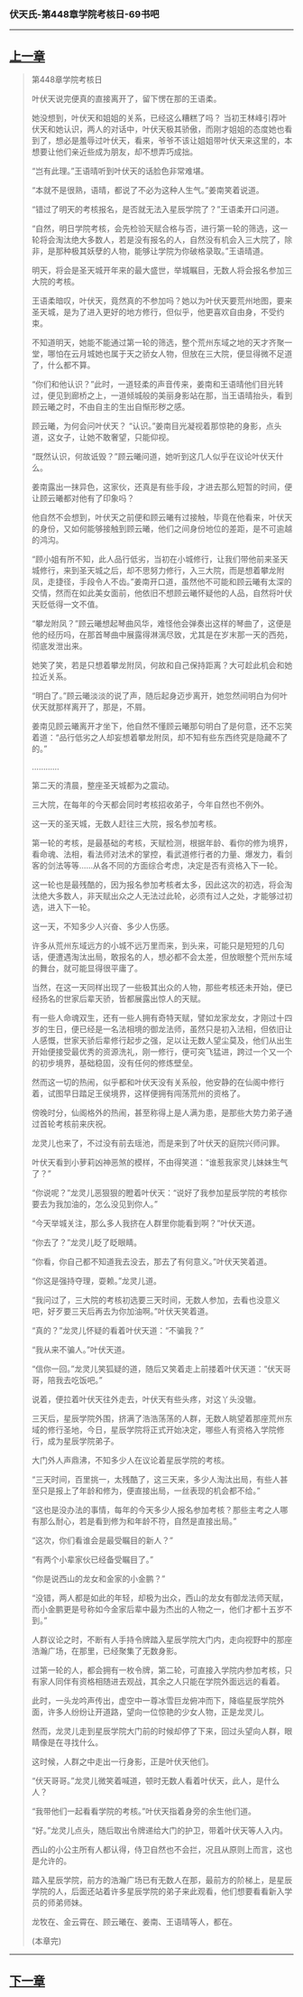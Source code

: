 ### 伏天氏-第448章学院考核日-69书吧

--------
[上一章](./44c88b72c3345331ed91a90022a46293.md)
--------


>
>
>
>第448章学院考核日
>
>叶伏天说完便真的直接离开了，留下愣在那的王语柔。
>
>她没想到，叶伏天和姐姐的关系，已经这么糟糕了吗？
>当初王林峰引荐叶伏天和她认识，两人的对话中，叶伏天极其骄傲，而刚才姐姐的态度她也看到了，想必是羞辱过叶伏天，看来，爷爷不该让姐姐带叶伏天来这里的，本想要让他们亲近些成为朋友，却不想弄巧成拙。
>
>“岂有此理。”王语晴听到叶伏天的话脸色非常难堪。
>
>“本就不是很熟，语晴，都说了不必为这种人生气。”姜南笑着说道。
>
>“错过了明天的考核报名，是否就无法入星辰学院了？”王语柔开口问道。
>
>“自然，明日学院考核，会先检验天赋合格与否，进行第一轮的筛选，这一轮将会淘汰绝大多数人，若是没有报名的人，自然没有机会入三大院了，除非，是那种极其妖孽的人物，能够让学院为你破格录取。”王语晴道。
>
>明天，将会是圣天城开年来的最大盛世，举城瞩目，无数人将会报名参加三大院的考核。
>
>王语柔暗叹，叶伏天，竟然真的不参加吗？她以为叶伏天要荒州地图，要来圣天城，是为了进入更好的地方修行，但似乎，他更喜欢自由身，不受约束。
>
>不知道明天，她能不能通过第一轮的筛选，整个荒州东域之地的天才齐聚一堂，哪怕在云月城她也属于天之骄女人物，但放在三大院，便显得微不足道了，什么都不算。
>
>“你们和他认识？”此时，一道轻柔的声音传来，姜南和王语晴他们目光转过，便见到廊桥之上，一道倾城般的美丽身影站在那，当王语晴抬头，看到顾云曦之时，不由自主的生出自惭形秽之感。
>
>顾云曦，为何会问叶伏天？
>“认识。”姜南目光凝视着那惊艳的身影，点头道，这女子，让她不敢奢望，只能仰视。
>
>“既然认识，何故诋毁？”顾云曦问道，她听到这几人似乎在议论叶伏天什么。
>
>姜南露出一抹异色，这家伙，还真是有些手段，才进去那么短暂的时间，便让顾云曦都对他有了印象吗？
>
>他自然不会想到，叶伏天之前便和顾云曦有过接触，毕竟在他看来，叶伏天的身份，又如何能够接触到顾云曦，他们之间身份地位的差距，是不可逾越的鸿沟。
>
>“顾小姐有所不知，此人品行低劣，当初在小城修行，让我们带他前来圣天城修行，来到圣天城之后，却不思努力修行，入三大院，而是想着攀龙附凤，走捷径，手段令人不齿。”姜南开口道，虽然他不可能和顾云曦有太深的交情，然而在如此美女面前，他依旧不想顾云曦怀疑他的人品，自然将叶伏天贬低得一文不值。
>
>“攀龙附凤？”顾云曦想起琴曲风华，难怪他会弹奏出这样的琴曲了，这便是他的经历吗，在那首琴曲中展露得淋漓尽致，尤其是在岁末那一天的西苑，彻底发泄出来。
>
>她笑了笑，若是只想着攀龙附凤，何故和自己保持距离？大可趁此机会和她拉近关系。
>
>“明白了。”顾云曦淡淡的说了声，随后起身迈步离开，她忽然间明白为何叶伏天就那样离开了，那是，不屑。
>
>姜南见顾云曦离开才坐下，他自然不懂顾云曦那句明白了是何意，还不忘笑着道：“品行低劣之人却妄想着攀龙附凤，却不知有些东西终究是隐藏不了的。”
>
>…………
>
>第二天的清晨，整座圣天城都为之震动。
>
>三大院，在每年的今天都会同时考核招收弟子，今年自然也不例外。
>
>这一天的圣天城，无数人赶往三大院，报名参加考核。
>
>第一轮的考核，是最基础的考核，天赋检测，根据年龄、看你的修为境界，看命魂、法相，看法师对法术的掌控，看武道修行者的力量、爆发力，看剑客的剑法等等……从各不同的方面综合考虑，决定是否有资格入下一轮。
>
>这一轮也是最残酷的，因为报名参加考核者太多，因此这次的初选，将会淘汰绝大多数人，非天赋出众之人无法过此轮，必须有过人之处，才能够过初选，进入下一轮。
>
>这一天，不知多少人兴奋、多少人伤感。
>
>许多从荒州东域远方的小城不远万里而来，到头来，可能只是短短的几句话，便遭遇淘汰出局，敢报名的人，想必都不会太差，但放眼整个荒州东域的舞台，就可能显得很平庸了。
>
>当然，在这一天同样出现了一些极其出众的人物，那些考核还未开始，便已经扬名的世家后辈天骄，皆都展露出惊人的天赋。
>
>有一些人命魂双生，还有一些人拥有奇特天赋，譬如龙家龙女，才刚过十四岁的生日，便已经是一名法相境的御龙法师，虽然只是初入法相，但依旧让人感慨，世家天骄后辈修行起步之强，足以让无数人望尘莫及，他们从出生开始便接受最优秀的资源洗礼，刚一修行，便可突飞猛进，跨过一个又一个的初步境界，基础稳固，没有任何的修炼壁垒。
>
>然而这一切的热闹，似乎都和叶伏天没有关系般，他安静的在仙阁中修行着，试图早日踏足王侯境界，这样便拥有闯荡荒州的资格了。
>
>傍晚时分，仙阁格外的热闹，甚至称得上是人满为患，是那些大势力弟子通过首轮考核前来庆祝。
>
>龙灵儿也来了，不过没有前去瑶池，而是来到了叶伏天的庭院兴师问罪。
>
>叶伏天看到小萝莉凶神恶煞的模样，不由得笑道：“谁惹我家灵儿妹妹生气了？”
>
>“你说呢？”龙灵儿恶狠狠的瞪着叶伏天：“说好了我参加星辰学院的考核你要去为我加油的，怎么没见到你人。”
>
>“今天举城关注，那么多人我挤在人群里你能看到啊？”叶伏天道。
>
>“你去了？”龙灵儿眨了眨眼睛。
>
>“你看，你自己都不知道我去没去，那去了有何意义。”叶伏天笑着道。
>
>“你这是强持夺理，耍赖。”龙灵儿道。
>
>“我问过了，三大院的考核初选要三天时间，无数人参加，去看也没意义吧，好歹要三天后再去为你加油啊。”叶伏天笑着道。
>
>“真的？”龙灵儿怀疑的看着叶伏天道：“不骗我？”
>
>“我从来不骗人。”叶伏天道。
>
>“信你一回。”龙灵儿笑狐疑的道，随后又笑着走上前搂着叶伏天道：“伏天哥哥，陪我去吃饭吧。”
>
>说着，便拉着叶伏天往外走去，叶伏天有些头疼，对这丫头没辙。
>
>三天后，星辰学院外围，挤满了浩浩荡荡的人群，无数人眺望着那座荒州东域的修行圣地，今日，星辰学院将正式开始决定，哪些人有资格入学院修行，成为星辰学院弟子。
>
>大门外人声鼎沸，不知多少人在议论着星辰学院的考核。
>
>“三天时间，百里挑一，太残酷了，这三天来，多少人淘汰出局，有些人甚至只是报上了年龄和修为，便直接出局，一丝表现的机会都不给。”
>
>“这也是没办法的事情，每年的今天多少人报名参加考核？那些主考之人哪有那么耐心，若是看到修为和年龄不符，自然是直接出局。”
>
>“这次，你们看谁会是最受瞩目的新人？”
>
>“有两个小辈家伙已经备受瞩目了。”
>
>“你是说西山的龙女和金家的小金鹏？”
>
>“没错，两人都是如此的年轻，却极为出众，西山的龙女有御龙法师天赋，而小金鹏更是号称如今金家后辈中最为杰出的人物之一，他们才都十五岁不到。”
>
>人群议论之时，不断有人手持令牌踏入星辰学院大门内，走向视野中的那座浩瀚广场，在那里，已经聚集了无数身影。
>
>过第一轮的人，都会拥有一枚令牌，第二轮，可直接入学院内参加考核，只有家人同伴有资格相随进去观战，其余之人只能在学院外面远远的看着。
>
>此时，一头龙吟声传出，虚空中一尊冰雪巨龙俯冲而下，降临星辰学院外面，许多人纷纷让开道路，望向一位惊艳的少女人物，正是龙灵儿。
>
>然而，龙灵儿走到星辰学院大门前的时候却停了下来，回过头望向人群，眼睛像是在寻找什么。
>
>这时候，人群之中走出一行身影，正是叶伏天他们。
>
>“伏天哥哥。”龙灵儿微笑着喊道，顿时无数人看着叶伏天，此人，是什么人？
>
>“我带他们一起看看学院的考核。”叶伏天指着身旁的余生他们道。
>
>“好。”龙灵儿点头，随后取出令牌递给大门的护卫，带着叶伏天等人入内。
>
>西山的小公主所有人都认得，侍卫自然也不会拦，况且从原则上而言，这也是允许的。
>
>踏入星辰学院，前方的浩瀚广场已有无数人在那，最前方的阶梯上，是星辰学院的人，后面还站着许多星辰学院的弟子来此观看，他们想要看看新入学员的师弟师妹。
>
>龙牧在、金云霄在、顾云曦在、姜南、王语晴等人，都在。
>
>(本章完)
>
>

--------
[下一章](./560b2aa7d3a682c28f3e6b37db0e3d16.md)
--------
